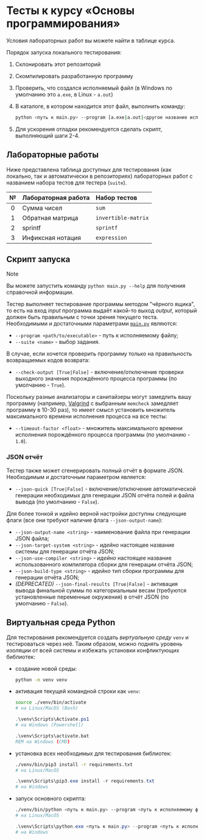# Тесты к курсу «Основы программирования»

Условия лабораторных работ вы можете найти в таблице курса.

Порядок запуска локального тестирования:

1. Склонировать этот репозиторий
2. Скомпилировать разработанную программу
3. Проверить, что создался исполняемый файл (в Windows по умолчанию это `a.exe`, в Linux - `a.out`)
4. В каталоге, в котором находится этот файл, выполнить команду:

    ```bash
    python <путь к main.py> --program [a.exe|a.out|<другое название исполняемого файла>] --suite <выбор задания>
    ```

5. Для ускорения отладки рекомендуется сделать скрипт, выполняющий шаги 2-4.

## Лабораторные работы

Ниже представлена таблица доступных для тестирования (как локально, так и автоматически в репозиториях) лабораторных работ с названием набора тестов для тестера (`suite`).

| №  | Лабораторная работа | Набор тестов        |
|:--:|:--------------------|:--------------------|
| 0  | Сумма чисел         | `sum`               |
| 1  | Обратная матрица    | `invertible-matrix` |
| 2  | sprintf             | `sprintf`           |
| 3  | Инфиксная нотация   | `expression`        |

## Скрипт запуска

> [!NOTE]
> Вы можете запустить команду `python main.py --help` для получения справочной информации.

Тестер выполняет тестирование программы методом "чёрного ящика", то есть на вход *input* программа выдаёт какой-то выход *output*, который должен быть правильным с точки зрения текущего теста. Необходимыми и достаточными параметрами [`main.py`](main.py) являются:

* `--program <path/to/executable>` - путь к исполняемому файлу;
* `--suite <name>` - выбор задания.

В случае, если хочется проверить программу только на правильность возвращаемых кодов возврата:

* `--check-output [True|False]` - включение/отключение проверки выходного значения порождённого процесса программы (по умолчанию - `True`).

Поскольку разные анализаторы и санитайзеры могут замедлить вашу программу (например, [Valgrind](https://valgrind.org/) с выбранным `memcheck` замедляет программу в 10-30 раз), то имеет смысл установить множитель максимального времени исполнения процесса на все тесты:

* `--timeout-factor <float>` - множитель максимального времени исполнения порождённого процесса программы (по умолчанию - `1.0`).

### JSON отчёт

Тестер также может сгенерировать полный отчёт в формате JSON. Необходимым и достаточным параметром является:

* `--json-quick [True|False]` - включение/отключение автоматической генерации необходимых для генерации JSON отчёта полей и файла вывода (по умолчанию - `False`).

Для более тонкой и идейно верной настройки доступны следующие флаги (все они требуют наличие флага `--json-output-name`):

* `--json-output-name <string>` - наименование файла при генерации JSON файла;
* `--json-target-system <string>` - *идейно* настоящее название системы для генерации отчёта JSON;
* `--json-use-compiler <string>` - *идейно* настоящее название использованного компилятора сборки для генерации отчёта JSON;
* `--json-build-type <string>` - *идейно* тип сборки программы для генерации отчёта JSON;
* *(DEPRECATED)* `--json-final-results [True|False]` - активация вывода финальной суммы по категориальным весам (требуются установленные переменные окружения) в отчёт JSON (по умолчанию - `False`).

## Виртуальная среда Python

Для тестирования рекомендуется создать *виртуальную среду* `venv` и тестироваться через неё. Таким образом, можно поднять уровень изоляции от всей системы и избежать установки конфликтующих библиотек:

* создание новой среды:

    ```bash
    python -m venv venv
    ```

* активация текущей командной строки как `venv`:

    ```bash
    source ./venv/bin/activate
    # на Linux/MacOS (Bash)
    ```

    ```powershell
    .\venv\Scripts\Activate.ps1
    # на Windows (Powershell)
    ```

    ```bat
    .\venv\Scripts\activate.bat
    REM на Windows (CMD)
    ```

* установка всех необходимых для тестирования библиотек:

    ```bash
    ./venv/bin/pip3 install -r requirements.txt
    # на Linux/MacOS
    ```

    ```powershell
    .\venv\Scripts\pip3.exe install -r requirements.txt
    # на Windows
    ```

* запуск основного скрипта:

    ```bash
    ./venv/bin/python <путь к main.py> --program <путь к исполняемому файлу> --suite <выбор задания>
    # на Linux/MacOS
    ```

    ```powershell
    .\venv\Scripts\python.exe <путь к main.py> --program <путь к исполняемому файлу> --suite <выбор задания>
    # на Windows
    ```
